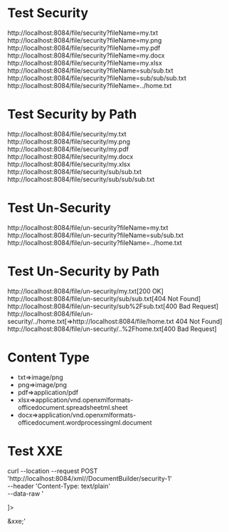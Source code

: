 # Test Security
http://localhost:8084/file/security?fileName=my.txt
http://localhost:8084/file/security?fileName=my.png
http://localhost:8084/file/security?fileName=my.pdf
http://localhost:8084/file/security?fileName=my.docx
http://localhost:8084/file/security?fileName=my.xlsx
http://localhost:8084/file/security?fileName=sub/sub.txt
http://localhost:8084/file/security?fileName=sub/sub/sub.txt
http://localhost:8084/file/security?fileName=../home.txt

# Test Security by Path
http://localhost:8084/file/security/my.txt
http://localhost:8084/file/security/my.png
http://localhost:8084/file/security/my.pdf
http://localhost:8084/file/security/my.docx
http://localhost:8084/file/security/my.xlsx
http://localhost:8084/file/security/sub/sub.txt
http://localhost:8084/file/security/sub/sub/sub.txt

# Test Un-Security
http://localhost:8084/file/un-security?fileName=my.txt
http://localhost:8084/file/un-security?fileName=sub/sub.txt
http://localhost:8084/file/un-security?fileName=../home.txt

# Test Un-Security by Path
http://localhost:8084/file/un-security/my.txt[200 OK]
http://localhost:8084/file/un-security/sub/sub.txt[404 Not Found]
http://localhost:8084/file/un-security/sub%2Fsub.txt[400 Bad Request]
http://localhost:8084/file/un-security/../home.txt[=>http://localhost:8084/file/home.txt 404 Not Found]
http://localhost:8084/file/un-security/..%2Fhome.txt[400 Bad Request]

# Content Type
- txt=>image/png
- png=>image/png
- pdf=>application/pdf
- xlsx=>application/vnd.openxmlformats-officedocument.spreadsheetml.sheet
- docx=>application/vnd.openxmlformats-officedocument.wordprocessingml.document

# Test XXE
curl --location --request POST 'http://localhost:8084/xml//DocumentBuilder/security-1' \
  --header 'Content-Type: text/plain' \
  --data-raw '<?xml version="1.0" encoding="ISO-8859-1"?>
<!DOCTYPE foo [
  <!ELEMENT foo ANY >
  <!ENTITY xxe SYSTEM "file:////etc/passwd" >]>
<foo>&xxe;</foo>'